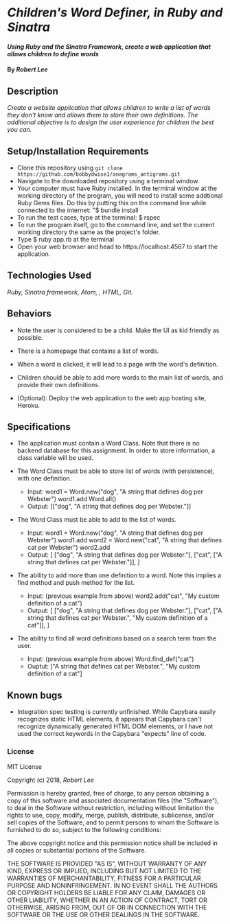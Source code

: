 # _Children's Word Definer, in Ruby and Sinatra_

#### _Using Ruby and the Sinatra Framework, create a web application that allows children to define words_

#### By _Robert Lee_

## Description

_Create a website application that allows children to write a list of words they don't know and allows them to store their own definitions.  The additional objective is to design the user experience for children the best you can._

## Setup/Installation Requirements

* Clone this repository using `git clone https://github.com/bobbydwise1/anagrams_antigrams.git`
* Navigate to the downloaded repository using a terminal window.
* Your computer must have Ruby installed.  In the terminal window at the working directory of the program, you will need to install some addtional Ruby Gems files.  Do this by putting this on the command line while connected to the internet:
  "$ bundle install
* To run the test cases, type at the terminal: $ rspec
* To run the program itself, go to the command line, and set the current working directory the same as the project's folder.
* Type $ ruby app.rb at the terminal
* Open your web browser and head to https://localhost:4567 to start the application.

## Technologies Used

_Ruby, Sinatra framework, Atom, , HTML, Git._

## Behaviors

* Note the user is considered to be a child.  Make the UI as kid friendly as possible.

* There is a homepage that contains a list of words.

* When a word is clicked, it will lead to a page with the word's definition.

* Children should be able to add more words to the main list of words, and provide their own definitions.

* (Optional):  Deploy the web application to the web app hosting site, Heroku.

## Specifications

* The application must contain a Word Class.  Note that there is no backend database for this assignment.  In order to store information, a class variable will be used.

* The Word Class must be able to store list of words (with persistence), with one definition.
  * Input:  word1 = Word.new("dog", "A string that defines dog per Webster")
            word1.add
            Word.all()
  * Output:  [["dog", "A string that defines dog per Webster."]]

* The Word Class must be able to add to the list of words.
  * Input:  word1 = Word.new("dog", "A string that defines dog per Webster")
            word1.add
            word2 = Word.new("cat", "A string that defines cat per Webster")
            word2.add
  * Output: [
              ["dog", "A string that defines dog per Webster."],
              ["cat", ["A string that defines cat per Webster."]],
            ]

* The ability to add more than one definition to a word.  Note this implies a find method and push method for the list.
  * Input:  (previous example from above)
            word2.add("cat", "My custom definition of a cat")
  * Output: [
              ["dog", "A string that defines dog per Webster."],
              ["cat", ["A string that defines cat per Webster.", "My custom definition of a cat"]],
            ]

* The ability to find all word definitions based on a search term from the user.
  * Input: (previous example from above)
            Word.find_def("cat")
  * Ouptut:  ["A string that defines cat per Webster.", "My custom definition of a cat"]

## Known bugs

* Integration spec testing is currently unfinished.  While Capybara easily recognizes static HTML elements, it appears that Capybara can't recognize dynamically generated HTML DOM elements, or I have not used the correct keywords in the Capybara "expects" line of code.

### License

MIT License

Copyright (c) 2018, _Robert Lee_

Permission is hereby granted, free of charge, to any person obtaining a copy of this software and associated documentation files (the "Software"), to deal in the Software without restriction, including without limitation the rights to use, copy, modify, merge, publish, distribute, sublicense, and/or sell
copies of the Software, and to permit persons to whom the Software is furnished to do so, subject to the following conditions:

The above copyright notice and this permission notice shall be included in all copies or substantial portions of the Software.

THE SOFTWARE IS PROVIDED "AS IS", WITHOUT WARRANTY OF ANY KIND, EXPRESS OR IMPLIED, INCLUDING BUT NOT LIMITED TO THE WARRANTIES OF MERCHANTABILITY, FITNESS FOR A PARTICULAR PURPOSE AND NONINFRINGEMENT. IN NO EVENT SHALL THE AUTHORS OR COPYRIGHT HOLDERS BE LIABLE FOR ANY CLAIM, DAMAGES OR OTHER LIABILITY, WHETHER IN AN ACTION OF CONTRACT, TORT OR OTHERWISE, ARISING FROM,
OUT OF OR IN CONNECTION WITH THE SOFTWARE OR THE USE OR OTHER DEALINGS IN THE SOFTWARE.
